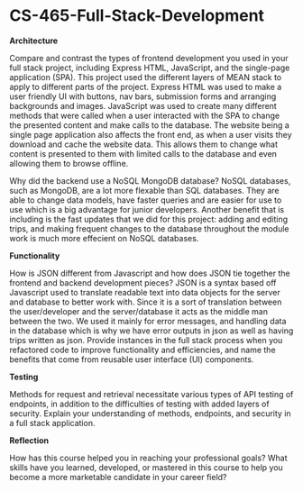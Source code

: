 # CS-465-Full-Stack-Development
**Architecture**

  Compare and contrast the types of frontend development you used in your full stack project, including Express HTML, JavaScript, and the single-page application (SPA).
    This project used the different layers of MEAN stack to apply to different parts of the project. Express HTML was used to make a user friendly UI with buttons, nav bars, submission forms and arranging backgrounds and images. JavaScript was used to create many different methods that were called when a user interacted with the SPA to change the presented content and make calls to the database. The website being a single page application also affects the front end, as when a user visits   they download and cache the website data. This allows them to change what content is presented to them with limited calls to the database and even allowing them to     browse offline.
    
  Why did the backend use a NoSQL MongoDB database? NoSQL databases, such as MongoDB, are a lot more flexable than SQL databases. They are able to change data models, have faster queries and are easier for use to use which is a big advantage for junior developers. Another benefit that is including is the fast updates that we did for this project: adding and editing trips, and making frequent changes to the database throughout the module work is much more effecient on NoSQL databases.
    
**Functionality**

  How is JSON different from Javascript and how does JSON tie together the frontend and backend development pieces?
JSON is a syntax based off Javascript used to translate readable text into data objects for the server and database to better work with. Since it is a sort of     translation between the user/developer and the server/database it acts as the middle man between the two. We used it mainly for error messages, and handling data in   the database which is why we have error outputs in json as well as having trips written as json. Provide instances in the full stack process when you refactored code to improve functionality and efficiencies, and name the benefits that come from reusable user interface (UI) components.  
    
**Testing**

  Methods for request and retrieval necessitate various types of API testing of endpoints, in addition to the difficulties of testing with added layers of security.       Explain your understanding of methods, endpoints, and security in a full stack application.
  
**Reflection**

  How has this course helped you in reaching your professional goals? What skills have you learned, developed, or mastered in this course to help you become a more         marketable candidate in your career field?
  

